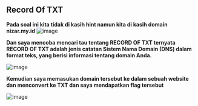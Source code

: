 ##  Record Of TXT 
**Pada soal ini kita tidak di kasih hint namun kita di kasih  domain nizar.my.id**
![image](https://github.com/adityabarunairawan/WRITE-UP-CTFTKJ/assets/136324726/8d5f12f7-3f70-4547-91ba-78561ca42487)

**Dan saya mencoba mencari tau tentang RECORD OF TXT ternyata RECORD OF TXT adalah jenis catatan Sistem Nama Domain (DNS) dalam format teks, yang berisi informasi tentang domain Anda.**

![image](https://github.com/adityabarunairawan/WRITE-UP-CTFTKJ/assets/136324726/b2873eee-2aaf-4320-b42c-6072bb26afca)

**Kemudian saya memasukan domain tersebut ke dalam sebuah website dan menconvert ke TXT dan saya mendapatkan flag tersebut**

![image](https://github.com/adityabarunairawan/WRITE-UP-CTFTKJ/assets/136324726/41bb70bc-f9be-4c74-9e94-78e25c1fa968)
